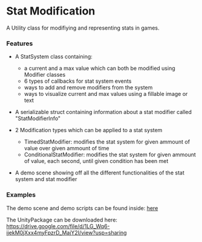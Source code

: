 # Stat Modification

A Utility class for modifiying and representing stats in games.

### Features

  - A StatSystem class containing:
    - a current and a max value which can both be modified using Modifier classes
    - 6 types of callbacks for stat system events
    - ways to add and remove modifiers from the system
    - ways to visualize current and max values using a fillable image or text
    
  - A serializable struct containing information about a stat modifier called "StatModifierInfo"
    
  - 2 Modification types which can be applied to a stat system
    - TimedStatModifier: modifies the stat system for given ammount of value over given ammount of time
    - ConditionalStatModifier: modifies the stat system for given ammount of value, each second, until given condition has been met
    
  - A demo scene showing off all the different functionalities of the stat system and stat modifier
  
### Examples

The demo scene and demo scripts can be found inside: [here](https://github.com/Bvanderwolf/BWolfPackages/tree/master/Assets/BWolf/Examples/StatModification)

The UnityPackage can be downloaded here: https://drive.google.com/file/d/1LG_Wq6-ijekM0jXxx4myFpzrD_MajY2I/view?usp=sharing
